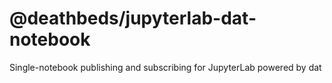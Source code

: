 # @deathbeds/jupyterlab-dat-notebook

Single-notebook publishing and subscribing for JupyterLab powered by dat
